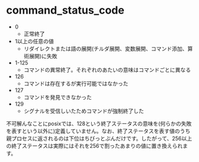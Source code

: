 # command_status_code

* 0
  * 正常終了
* 1以上の任意の値
  * リダイレクトまたは語の展開(チルダ展開、変数展開、コマンド添加、算術展開)に失敗
* 1-125
  * コマンドの異常終了。それぞれのあたいの意味はコマンドごとに異なる
* 126
  * コマンドは存在するが実行可能ではなかった
* 127
  * コマンドを発見できなかった
* 129
  * シグナルを受信しいたためコマンドが強制終了した

不可解んなことにposixでは、128という終了ステータスの意味を(何らかの失敗を表すという以外に)定義していません。なお、終了ステータスを表す値のうち親プロセスに返されるのは下位はちびっとぶんだけです。したがって、256以上の終了ステータスは実際にはそれを256で割ったあまりの値に置き換えられます。

